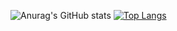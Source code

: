 ![Anurag's GitHub stats](https://github-readme-stats.vercel.app/api?username=bdjdndn&show_icons=true&theme=tokyonight)
[![Top Langs](https://github-readme-stats.vercel.app/api/top-langs/?username=bdjdndn&layout=compact)](https://github.com/anuraghazra/github-readme-stats)
